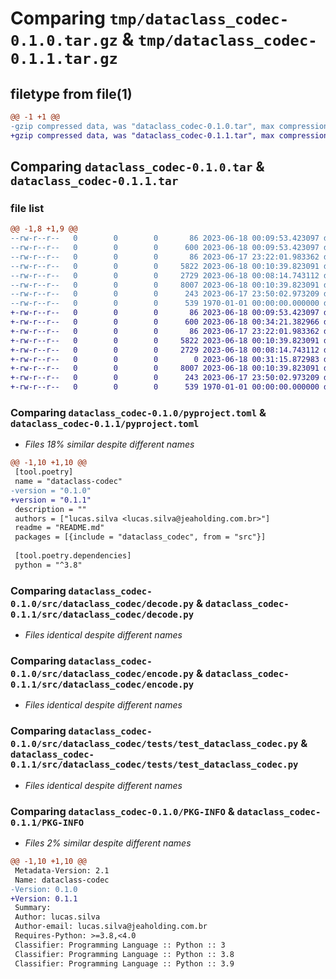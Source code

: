 # Comparing `tmp/dataclass_codec-0.1.0.tar.gz` & `tmp/dataclass_codec-0.1.1.tar.gz`

## filetype from file(1)

```diff
@@ -1 +1 @@
-gzip compressed data, was "dataclass_codec-0.1.0.tar", max compression
+gzip compressed data, was "dataclass_codec-0.1.1.tar", max compression
```

## Comparing `dataclass_codec-0.1.0.tar` & `dataclass_codec-0.1.1.tar`

### file list

```diff
@@ -1,8 +1,9 @@
--rw-r--r--   0        0        0       86 2023-06-18 00:09:53.423097 dataclass_codec-0.1.0/README.md
--rw-r--r--   0        0        0      600 2023-06-18 00:09:53.423097 dataclass_codec-0.1.0/pyproject.toml
--rw-r--r--   0        0        0       86 2023-06-17 23:22:01.983362 dataclass_codec-0.1.0/src/dataclass_codec/__init__.py
--rw-r--r--   0        0        0     5822 2023-06-18 00:10:39.823091 dataclass_codec-0.1.0/src/dataclass_codec/decode.py
--rw-r--r--   0        0        0     2729 2023-06-18 00:08:14.743112 dataclass_codec-0.1.0/src/dataclass_codec/encode.py
--rw-r--r--   0        0        0     8007 2023-06-18 00:10:39.823091 dataclass_codec-0.1.0/src/dataclass_codec/tests/test_dataclass_codec.py
--rw-r--r--   0        0        0      243 2023-06-17 23:50:02.973209 dataclass_codec-0.1.0/src/dataclass_codec/types_predicates.py
--rw-r--r--   0        0        0      539 1970-01-01 00:00:00.000000 dataclass_codec-0.1.0/PKG-INFO
+-rw-r--r--   0        0        0       86 2023-06-18 00:09:53.423097 dataclass_codec-0.1.1/README.md
+-rw-r--r--   0        0        0      600 2023-06-18 00:34:21.382966 dataclass_codec-0.1.1/pyproject.toml
+-rw-r--r--   0        0        0       86 2023-06-17 23:22:01.983362 dataclass_codec-0.1.1/src/dataclass_codec/__init__.py
+-rw-r--r--   0        0        0     5822 2023-06-18 00:10:39.823091 dataclass_codec-0.1.1/src/dataclass_codec/decode.py
+-rw-r--r--   0        0        0     2729 2023-06-18 00:08:14.743112 dataclass_codec-0.1.1/src/dataclass_codec/encode.py
+-rw-r--r--   0        0        0        0 2023-06-18 00:31:15.872983 dataclass_codec-0.1.1/src/dataclass_codec/py.typed
+-rw-r--r--   0        0        0     8007 2023-06-18 00:10:39.823091 dataclass_codec-0.1.1/src/dataclass_codec/tests/test_dataclass_codec.py
+-rw-r--r--   0        0        0      243 2023-06-17 23:50:02.973209 dataclass_codec-0.1.1/src/dataclass_codec/types_predicates.py
+-rw-r--r--   0        0        0      539 1970-01-01 00:00:00.000000 dataclass_codec-0.1.1/PKG-INFO
```

### Comparing `dataclass_codec-0.1.0/pyproject.toml` & `dataclass_codec-0.1.1/pyproject.toml`

 * *Files 18% similar despite different names*

```diff
@@ -1,10 +1,10 @@
 [tool.poetry]
 name = "dataclass-codec"
-version = "0.1.0"
+version = "0.1.1"
 description = ""
 authors = ["lucas.silva <lucas.silva@jeaholding.com.br>"]
 readme = "README.md"
 packages = [{include = "dataclass_codec", from = "src"}]
 
 [tool.poetry.dependencies]
 python = "^3.8"
```

### Comparing `dataclass_codec-0.1.0/src/dataclass_codec/decode.py` & `dataclass_codec-0.1.1/src/dataclass_codec/decode.py`

 * *Files identical despite different names*

### Comparing `dataclass_codec-0.1.0/src/dataclass_codec/encode.py` & `dataclass_codec-0.1.1/src/dataclass_codec/encode.py`

 * *Files identical despite different names*

### Comparing `dataclass_codec-0.1.0/src/dataclass_codec/tests/test_dataclass_codec.py` & `dataclass_codec-0.1.1/src/dataclass_codec/tests/test_dataclass_codec.py`

 * *Files identical despite different names*

### Comparing `dataclass_codec-0.1.0/PKG-INFO` & `dataclass_codec-0.1.1/PKG-INFO`

 * *Files 2% similar despite different names*

```diff
@@ -1,10 +1,10 @@
 Metadata-Version: 2.1
 Name: dataclass-codec
-Version: 0.1.0
+Version: 0.1.1
 Summary: 
 Author: lucas.silva
 Author-email: lucas.silva@jeaholding.com.br
 Requires-Python: >=3.8,<4.0
 Classifier: Programming Language :: Python :: 3
 Classifier: Programming Language :: Python :: 3.8
 Classifier: Programming Language :: Python :: 3.9
```

